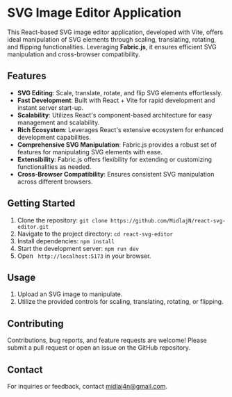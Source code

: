 # SVG Image Editor Application

This React-based SVG image editor application, developed with Vite, offers ideal manipulation of SVG elements through scaling, translating, rotating, and flipping functionalities. Leveraging **Fabric.js**, it ensures efficient SVG manipulation and cross-browser compatibility.

## Features

- **SVG Editing**: Scale, translate, rotate, and flip SVG elements effortlessly.
- **Fast Development**: Built with React + Vite for rapid development and instant server start-up.
- **Scalability**: Utilizes React's component-based architecture for easy management and scalability.
- **Rich Ecosystem**: Leverages React's extensive ecosystem for enhanced development capabilities.
- **Comprehensive SVG Manipulation**: Fabric.js provides a robust set of features for manipulating SVG elements with ease.
- **Extensibility**: Fabric.js offers flexibility for extending or customizing functionalities as needed.
- **Cross-Browser Compatibility**: Ensures consistent SVG manipulation across different browsers.


## Getting Started

1. Clone the repository: 
`git clone https://github.com/MidlajN/react-svg-editor.git`
2. Navigate to the project directory: `cd react-svg-editor`
3. Install dependencies: `npm install`
4. Start the development server: `npm run dev`
5. Open ` http://localhost:5173` in your browser.

## Usage

1. Upload an SVG image to manipulate.
2. Utilize the provided controls for scaling, translating, rotating, or flipping.
<!-- 3. Save the edited SVG image if necessary. -->

## Contributing

Contributions, bug reports, and feature requests are welcome! Please submit a pull request or open an issue on the GitHub repository.

<!-- ## License

This project is licensed under the MIT License. See the [LICENSE](LICENSE) file for details. -->

## Contact

For inquiries or feedback, contact [midlaj4n@gmail.com](mailto:midlaj4n@gmail.com).
